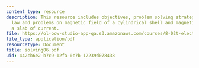 ```yaml
---
content_type: resource
description: This resource includes objectives, problem solving strategy for ampere's
  law and problems on magnetic field of a cylindrical shell and magnetic field of
  a slab of current.
file: https://ol-ocw-studio-app-qa.s3.amazonaws.com/courses/8-02t-electricity-and-magnetism-spring-2005/442cb6e2b7c912fa0c7b12239d078438_solving06.pdf
file_type: application/pdf
resourcetype: Document
title: solving06.pdf
uid: 442cb6e2-b7c9-12fa-0c7b-12239d078438
---
```

